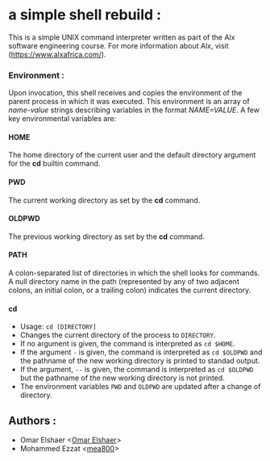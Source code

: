 # a simple shell rebuild :
This is a simple UNIX command interpreter written as part of the Alx software engineering course. For more information about Alx, visit (https://www.alxafrica.com/).

### Environment :
Upon invocation, this shell receives and copies the environment of the parent process in which it was executed. This environment is an array of *name-value* strings describing variables in the format *NAME=VALUE*. A few key environmental variables are:

#### HOME
The home directory of the current user and the default directory argument for the **cd** builtin command.

#### PWD
The current working directory as set by the **cd** command.

#### OLDPWD
The previous working directory as set by the **cd** command.

#### PATH
A colon-separated list of directories in which the shell looks for commands. A null directory name in the path (represented by any of two adjacent colons, an initial colon, or a trailing colon) indicates the current directory.

#### cd
  * Usage: `cd [DIRECTORY]`
  * Changes the current directory of the process to `DIRECTORY`.
  * If no argument is given, the command is interpreted as `cd $HOME`.
  * If the argument `-` is given, the command is interpreted as `cd $OLDPWD` and the pathname of the new working directory is printed to standad output.
  * If the argument, `--` is given, the command is interpreted as `cd $OLDPWD` but the pathname of the new working directory is not printed.
  * The environment variables `PWD` and `OLDPWD` are updated after a change of directory.

## Authors :

* Omar Elshaer <[Omar Elshaer](https://github.com/omarelshaer2)>
* Mohammed Ezzat <[mea800](https://github.com/mea800)>


